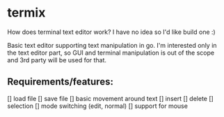 # termix

How does terminal text editor work? I have no idea so I'd like build one :)

Basic text editor supporting text manipulation in go.
I'm interested only in the text editor part, so GUI and terminal manipulation is out of the scope and 3rd party will be used for that.

## Requirements/features:
[] load file
[] save file
[] basic movement around text
[] insert
[] delete
[] selection
[] mode switching (edit, normal)
[] support for mouse

